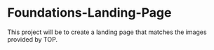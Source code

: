 # Foundations-Landing-Page

This project will be to create a landing page that matches the images provided by TOP.